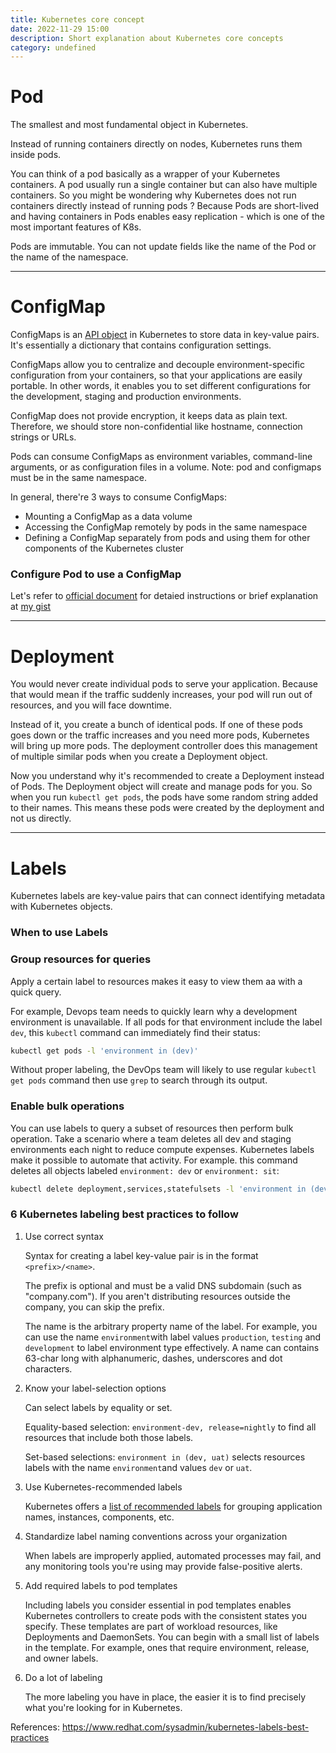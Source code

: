 ```yaml
---
title: Kubernetes core concept
date: 2022-11-29 15:00
description: Short explanation about Kubernetes core concepts
category: undefined
---
```


# Pod

The smallest and most fundamental object in Kubernetes. 

Instead of running containers directly on nodes, Kubernetes runs them inside pods.

You can think of a pod basically as a wrapper of your Kubernetes containers. A pod usually run a single container but can also have multiple containers. So you might be wondering why Kubernetes does not run containers directly instead of running pods ? Because Pods are short-lived and having containers in Pods enables easy replication - which is one of the most important features of K8s.

Pods are immutable. You can not update fields like the name of the Pod or the name of the namespace.

___ 

# ConfigMap

ConfigMaps is an [API object](https://kubernetes.io/docs/concepts/overview/working-with-objects/kubernetes-objects/) in Kubernetes to store data in key-value pairs. It's essentially a dictionary that contains configuration settings.

ConfigMaps allow you to centralize and decouple environment-specific configuration from your containers, so that your applications are easily portable. In other words, it enables you to set different configurations for the development, staging and production environments.

ConfigMap does not provide encryption, it keeps data as plain text. Therefore, we should store non-confidential like hostname, connection strings or URLs.

Pods can consume ConfigMaps as environment variables, command-line arguments, or as configuration files in a volume. Note: pod and configmaps must be in the same namespace.

In general, there're 3 ways to consume ConfigMaps:

* Mounting a ConfigMap as a data volume
* Accessing the ConfigMap remotely by pods in the same namespace
* Defining a ConfigMap separately from pods and using them for other components of the Kubernetes cluster

### **Configure Pod to use a ConfigMap**

Let's refer to [official document](https://kubernetes.io/docs/tasks/configure-pod-container/configure-pod-configmap/) for detaied instructions or brief explanation at [my gist](https://gist.github.com/hoangquochung1110/57d9911ecd94b17a5fb044dbb6bf997e)

---

# Deployment

You would never create individual pods to serve your application. Because that would mean if the traffic suddenly increases, your pod will run out of resources, and you will face downtime.

Instead of it, you create a bunch of identical pods. If one of these pods goes down or the traffic increases and you need more pods, Kubernetes will bring up more pods. The deployment controller does this management of multiple similar pods when you create a Deployment object.

Now you understand why it's recommended to create a Deployment instead of Pods. The Deployment object will create and manage pods for you. So when you run `kubectl get pods`, the pods have some random string added to their names. This means these pods were created by the deployment and not us directly.

___

# Labels

Kubernetes labels are key-value pairs that can connect identifying metadata with Kubernetes objects.

### **When to use Labels**

### Group resources for queries

Apply a certain label to resources makes it easy to view them aa with a quick query.

For example, Devops team needs to quickly learn why a development environment is unavailable. If all pods for that environment include the label `dev`, this `kubectl` command can immediately find their status:

```bash
kubectl get pods -l 'environment in (dev)'
```

Without proper labeling, the DevOps team will likely to use regular `kubectl get pods` command then use `grep` to search through its output.

### Enable bulk operations

You can use labels to query a subset of resources then perform bulk operation.
Take a scenario where a team deletes all dev and staging environments each night to reduce compute expenses. Kubernetes labels make it possible to automate that activity. For example. this command deletes all objects labeled `environment: dev` or `environment: sit`:

```bash
kubectl delete deployment,services,statefulsets -l 'environment in (dev, sit)'

```

### **6 Kubernetes labeling best practices to follow** 

1. Use correct syntax

    Syntax for creating a label key-value pair is in the format `<prefix>/<name>`.

    The prefix is optional and must be a valid DNS subdomain (such as "company.com"). If you aren't distributing resources outside the company, you can skip the prefix.

    The name is the arbitrary property name of the label. For example, you can use the name `environment`with label values `production`, `testing` and `development` to label environment type effectively. A name can contains 63-char long with alphanumeric, dashes, underscores and dot characters.

2. Know your label-selection options

    Can select labels by equality or set.

    Equality-based selection: `environment-dev, release=nightly` to find all resources that include both those labels.

    Set-based selections: `environment in (dev, uat)` selects resources labels with the name `environment`and values `dev` or `uat`.

3. Use Kubernetes-recommended labels

    Kubernetes offers a [list of recommended labels](https://kubernetes.io/docs/concepts/overview/working-with-objects/common-labels/#labels) for grouping application names, instances, components, etc.

4. Standardize label naming conventions across your organization

    When labels are improperly applied, automated processes may fail, and any monitoring tools you're using may provide false-positive alerts.

5.  Add required labels to pod templates

    Including labels you consider essential in pod templates enables Kubernetes controllers to create pods with the consistent states you specify. These templates are part of workload resources, like Deployments and DaemonSets. You can begin with a small list of labels in the template. For example, ones that require environment, release, and owner labels.

6. Do a lot of labeling

    The more labeling you have in place, the easier it is to find precisely what you're looking for in Kubernetes.

References: https://www.redhat.com/sysadmin/kubernetes-labels-best-practices
